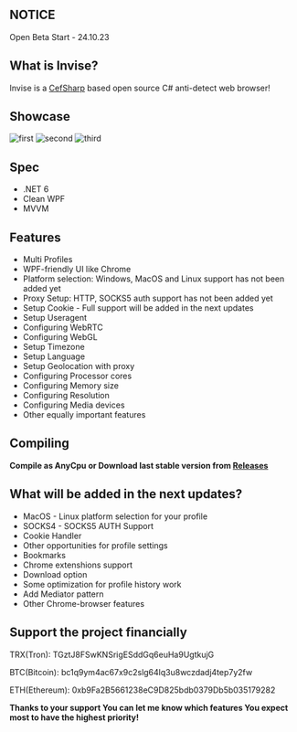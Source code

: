 ## NOTICE
Open Beta Start - 24.10.23 

## What is Invise?

Invise is a [CefSharp](https://github.com/cefsharp/CefSharp/) based open source C# anti-detect web browser!

## Showcase
![first](https://github.com/EugeneSunrise/Invise/assets/56397706/375dd435-1258-49a8-8834-f1cc7faa8d20)
![second](https://github.com/EugeneSunrise/Invise/assets/56397706/83f0a8f9-e5b7-462c-ac6f-2690ab79fe5b)
![third](https://github.com/EugeneSunrise/Invise/assets/56397706/b31830d2-0876-46f4-a7a5-2c9ed7ee7247)

## Spec

- .NET 6
- Clean WPF
- MVVM


## Features

- Multi Profiles
- WPF-friendly UI like Chrome
- Platform selection: Windows, MacOS and Linux support has not been added yet
- Proxy Setup: HTTP, SOCKS5 auth support has not been added yet
- Setup Cookie - Full support will be added in the next updates
- Setup Useragent 
- Configuring WebRTC
- Configuring WebGL
- Setup Timezone
- Setup Language
- Setup Geolocation with proxy
- Configuring Processor cores
- Configuring Memory size
- Configuring Resolution
- Configuring Media devices
- Other equally important features


## Compiling

**Compile as AnyCpu or Download last stable version from [Releases](https://github.com/EugeneSunrise/Invise/releases)**


## What will be added in the next updates?

- MacOS - Linux platform selection for your profile
- SOCKS4 - SOCKS5 AUTH Support
- Cookie Handler
- Other opportunities for profile settings
- Bookmarks
- Chrome extenshions support
- Download option
- Some optimization for profile history work
- Add Mediator pattern
- Other Chrome-browser features

## Support the project financially

TRX(Tron): TGztJ8FSwKNSrigESddGq6euHa9UgtkujG

BTC(Bitcoin): bc1q9ym4ac67x9c2slg64lq3u8wczdadj4tep7y2fw

ETH(Ethereum): 0xb9Fa2B5661238eC9D825bdb0379Db5b035179282

**Thanks to your support You can let me know which features You expect most to have the highest priority!**
